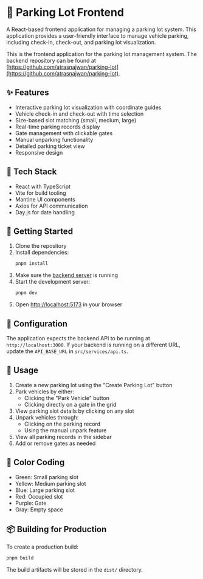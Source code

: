 # 🚗 Parking Lot Frontend

A React-based frontend application for managing a parking lot system. This application provides a user-friendly interface to manage vehicle parking, including check-in, check-out, and parking lot visualization.

This is the frontend application for the parking lot management system. The backend repository can be found at [https://github.com/atrasnajwan/parking-lot](https://github.com/atrasnajwan/parking-lot).

## ✨ Features

- Interactive parking lot visualization with coordinate guides
- Vehicle check-in and check-out with time selection
- Size-based slot matching (small, medium, large)
- Real-time parking records display
- Gate management with clickable gates
- Manual unparking functionality
- Detailed parking ticket view
- Responsive design

## 🧰 Tech Stack

- React with TypeScript
- Vite for build tooling
- Mantine UI components
- Axios for API communication
- Day.js for date handling

## 🚀 Getting Started

1. Clone the repository
2. Install dependencies:
   ```bash
   pnpm install
   ```
3. Make sure the [backend server](https://github.com/atrasnajwan/parking-lot) is running
4. Start the development server:
   ```bash
   pnpm dev
   ```
5. Open [http://localhost:5173](http://localhost:5173) in your browser

## 🔧 Configuration

The application expects the backend API to be running at `http://localhost:3000`. If your backend is running on a different URL, update the `API_BASE_URL` in `src/services/api.ts`.

## 📝 Usage

1. Create a new parking lot using the "Create Parking Lot" button
2. Park vehicles by either:
   - Clicking the "Park Vehicle" button
   - Clicking directly on a gate in the grid
3. View parking slot details by clicking on any slot
4. Unpark vehicles through:
   - Clicking on the parking record
   - Using the manual unpark feature
5. View all parking records in the sidebar
6. Add or remove gates as needed

## 🎨 Color Coding

- Green: Small parking slot
- Yellow: Medium parking slot
- Blue: Large parking slot
- Red: Occupied slot
- Purple: Gate
- Gray: Empty space

## 📦 Building for Production

To create a production build:

```bash
pnpm build
```

The build artifacts will be stored in the `dist/` directory.

